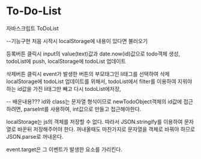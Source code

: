 # To-Do-List

자바스크립트 ToDoList

--기능구현
처음 시작시
localStorage에 내용이 있다면 불러오기

등록버튼 클릭시
input의 value(text)값과 date.now(id)값으로 todo객체 생성,
todoList에 push,
localStorage에 todoList 업데이트

삭제버튼 클릭시
event가 발생한 버튼의 부모태그인 li태그를 선택하여 삭제
localStorage에 todoList 업데이트를 위해서,
todoList에서 filter를 이용하여 지워야 하는 id값을 가진 li태그만 빼고 다시 todoList에저장,

-- 배운내용???
id와 class는 문자열 형식이므로 newTodoObject객체의 id값에 접근 하려면,
parseInt를 사용하여, int값으로 만들고 접근해야한다.

localStorage는 js의 객체를 저장할 수 없다.
따라서 JSON.stringify를 이용하여 문자열로 바꾼뒤 저장해주어야 한다.
꺼내올때도 마찬가지로 문자열을 객체로 바꿔야 하므로 JSON.parse로 꺼내온다.

event.target은 그 이벤트가 발생한 요소를 가리킨다.
